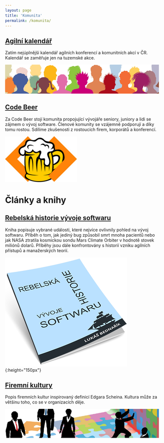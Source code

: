 ```yaml
---
layout: page
title: 'Komunita'
permalink: /komunita/
---
```


## [Agilní kalendář](https://agilnikalendar.cz/)

Zatím nejúplnější kalendář agilních konferencí a komunitních akcí v ČR.
Kalendář se zaměřuje jen na tuzemské akce.

![Agilní kalendář](/images/blog/lide-small.png)

## [Code Beer](https://codebeer.cz/)

Za Code Beer stojí komunita propojující vývojáře seniory,
juniory a lidi se zájmem o vývoj software. Členové komunity se vzájemně
podporují a díky tomu rostou. Sdílíme zkušenosti z rostoucích firem, korporátů a konferencí.

![Code Beer](/images/blog/code-beer-small.png)

# Články a knihy

## [Rebelská historie vývoje softwaru](/knihy/)

Kniha popisuje vybrané události, které nejvíce ovlivnily pohled na vývoj softwaru.
Příběh o tom, jak jediný bug způsobil smrt mnoha pacientů nebo jak
NASA ztratila kosmickou sondu Mars Climate Orbiter v hodnotě stovek miliónů dolarů.
Příběhy jsou dále konfrontovány s historií vzniku agilních přístupů a manažerských teorií.

![Rebelská historie vývoje softwaru](/images/blog/kniha-rebelska-historie-obalka-1.png){:height="150px"}

## [Firemní kultury](/firemni-kultura/)

Popis firemních kultur inspirovaný definicí Edgara Scheina.
Kultura může za většinu toho, co se v organizacích děje.

![Firemní kultura](/images/blog/firemni-kultura-puzzle-small.png)
